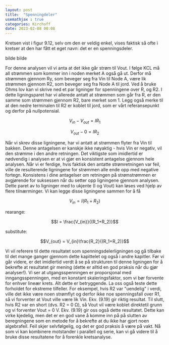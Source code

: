 ```yaml
---
layout: post
title:  "Spenningdeler"
usemathjax : true
categories: Kirchoff
date: 2023-02-08 00:08
---
```


Kretsen vist i figur 9.12, selv om den er veldig enkel, vises faktisk så ofte i kretser at den har fått et eget navn: det er en spenningsdeler.

bilde bilde

For denne analysen vil vi anta at det ikke går strøm til Vout. I følge KCL må all strømmen som kommer inn i noden merket A også gå ut. Derfor må strømmen gjennom Ry, som beveger seg fra Vin til Node A, være lik strømmen gjennom R2, som beveger seg fra Node A til jord. Ved å bruke Ohms lov kan vi skrive ned et par ligninger for spenningene over R, og R2. I dette ligningsparet har vi allerede antatt at strømmen som går fra R, er den samme som strømmen gjennom R2, bare merket som 1. Legg også merke til at den nedre terminalen til R2 er koblet til jord, som er vårt referansepunkt og derfor på nullpotensial.

$$V_{in} - V_{out} = IR_1$$

$$V_{out} - 0 = IR_2$$

Når vi skrev disse ligningene, har vi antatt at strømmen flyter fra Vin til bakken. Denne antagelsen er kanskje ikke nøyaktig - hvis Vin er negativ, vil den strømme i den andre retningen. Det viktigste som imidlertid er nødvendig i analysen er at vi gjør en konsistent antagelse gjennom hele analysen. Når vi er ferdige, hvis faktisk den antatte strømretningen var feil, ville de resulterende ligningene for strømmen alle ende opp med negative fortegn. Konsistens i dine antagelser om retningen på strømstrømmen er avgjørende for suksessen når du setter opp ligningene gjennom analysen.
Dette paret av to ligninger med to ukjente (I og Vout) kan løses ved hjelp av flere tilnærminger. Vi kan legge disse ligningene sammen for å få

$$V_{in}=I(R_1+R_2)$$

rearange:

$$I = \frac{V_{in}}{(R_1+R_2)}$$

substitute:

$$V_{out} = V_{in}\frac{R_2}{(R_1+R_2)}$$

Vi vil referere til dette resultatet som spenningsdelerligningen og gå tilbake til det mange ganger gjennom dette kapittelet og også i andre kapitler. Før vi går videre, er det imidlertid verdt å se på strukturen til denne ligningen for å bekrefte at resultatet gir mening (dette er alltid en god praksis når du gjør analyser!). Vi ser at utgangsspenningen er proporsjonal med inngangsspenningen, med en konstant skaleringsfaktor, som vi bør forvente for enhver lineær krets. Alt dette er betryggende. La oss også teste dette forholdet for ekstreme tilfeller. For eksempel, hvis R2 var "uendelig" i verdi, ville det ikke være noen strømflyt og derfor ikke noe spenningsfall over R1, så vi forventer at Vout ville være lik Vin. Ekv. (9.19) gir riktig resultat. Til slutt, hvis R2 var en short (dvs. R2 = 0 Ω), så Vout vil være koblet direktetil grunn og vi forventer Vout = 0 V. Ekv. (9.19) gir oss også dette resultatet. Dette kan virke kjedelig, men det er en god vane å komme inn på på slutten av beregningene som en metode for å bekrefte at du ikke har gjort noen algebrafeil. Feil skjer selvfølgelig, og det er god praksis å være på vakt.
Nå som vi kan kombinere motstander i parallell og serie, kan vi gå videre til å bruke disse resultatene for å forenkle kretsanalyse.
